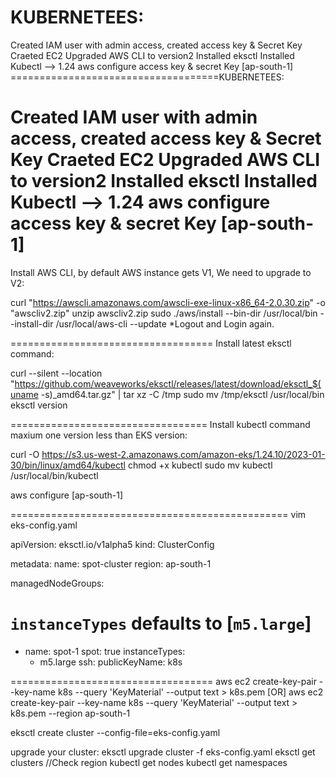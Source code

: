 # KUBERNETEES:

Created IAM user with admin access, created access key & Secret Key
Craeted EC2
Upgraded AWS CLI to version2
Installed eksctl
Installed Kubectl --> 1.24
aws configure
access key & secret Key
[ap-south-1]
====================================KUBERNETEES:

Created IAM user with admin access, created access key & Secret Key
Craeted EC2
Upgraded AWS CLI to version2
Installed eksctl
Installed Kubectl --> 1.24
aws configure
access key & secret Key
[ap-south-1]
====================================
Install AWS CLI, by default AWS instance gets V1, We need to upgrade to V2: 

curl "https://awscli.amazonaws.com/awscli-exe-linux-x86_64-2.0.30.zip" -o "awscliv2.zip"
unzip awscliv2.zip
sudo ./aws/install --bin-dir /usr/local/bin --install-dir /usr/local/aws-cli --update
*Logout and Login again.

===================================
Install latest eksctl command:

curl --silent --location "https://github.com/weaveworks/eksctl/releases/latest/download/eksctl_$(uname -s)_amd64.tar.gz" | tar xz -C /tmp
sudo mv /tmp/eksctl /usr/local/bin
eksctl version

==================================
Install kubectl command maxium one version less than EKS version:

curl -O https://s3.us-west-2.amazonaws.com/amazon-eks/1.24.10/2023-01-30/bin/linux/amd64/kubectl
chmod +x kubectl
sudo mv kubectl /usr/local/bin/kubectl

aws configure
[ap-south-1]

================================================
vim eks-config.yaml

apiVersion: eksctl.io/v1alpha5
kind: ClusterConfig

metadata:
  name: spot-cluster
  region: ap-south-1

managedNodeGroups:

# `instanceTypes` defaults to [`m5.large`]
- name: spot-1
  spot: true
  instanceTypes:
    - m5.large
  ssh:
    publicKeyName: k8s

===================================
aws ec2 create-key-pair --key-name k8s --query 'KeyMaterial' --output text > k8s.pem 
[OR]
aws ec2 create-key-pair --key-name k8s --query 'KeyMaterial' --output text > k8s.pem --region ap-south-1

eksctl create cluster --config-file=eks-config.yaml

upgrade your cluster: eksctl upgrade cluster -f eks-config.yaml
eksctl get clusters
//Check region
kubectl get nodes
kubectl get namespaces
